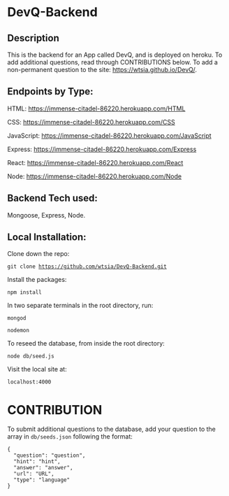 # DevQ-Backend

## Description

This is the backend for an App called DevQ, and is deployed on heroku. To add additional questions, read through CONTRIBUTIONS below. To add a non-permanent question to the site: https://wtsia.github.io/DevQ/. 

## Endpoints by Type:

HTML: https://immense-citadel-86220.herokuapp.com/HTML

CSS: https://immense-citadel-86220.herokuapp.com/CSS

JavaScript: https://immense-citadel-86220.herokuapp.com/JavaScript

Express: https://immense-citadel-86220.herokuapp.com/Express

React: https://immense-citadel-86220.herokuapp.com/React

Node: https://immense-citadel-86220.herokuapp.com/Node

## Backend Tech used:

Mongoose, Express, Node. <br /> 

## Local Installation:

Clone down the repo:

<code>git clone https://github.com/wtsia/DevQ-Backend.git</code>

Install the packages:

<code>npm install</code>

In two separate terminals in the root directory, run:

<code>mongod</code>

<code>nodemon</code>

To reseed the database, from inside the root directory:

<code>node db/seed.js</code>

Visit the local site at: 

<code>localhost:4000</code>

# CONTRIBUTION

To submit additional questions to the database, add your question to the array in <code>db/seeds.json</code> following the format:
```
{
  "question": "question",
  "hint": "hint",
  "answer": "answer",
  "url": "URL",
  "type": "language"
}
```


